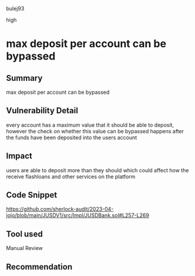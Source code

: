 bulej93

high

# max deposit per account can be bypassed

## Summary
max deposit per account can be bypassed
## Vulnerability Detail
every account has a maximum value that it should be able to deposit, however the check on whether this value can be bypassed happens after the funds have been deposited into the users account
## Impact
users are able to deposit more than they should which could affect how the receive flashloans and other services on the platform
## Code Snippet
https://github.com/sherlock-audit/2023-04-jojo/blob/main/JUSDV1/src/Impl/JUSDBank.sol#L257-L269
## Tool used

Manual Review

## Recommendation

